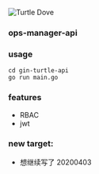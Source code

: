 
![Turtle Dove](https://github.com/yhkl-dev/turtle-dove-gin/raw/master/images/logo/turtle.png)

### ops-manager-api

### usage
```
cd gin-turtle-api
go run main.go
```
### features
  + RBAC
  + jwt

### new target: 
  + 想继续写了 20200403
